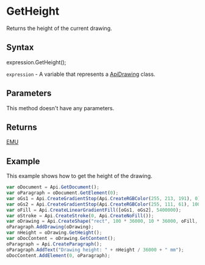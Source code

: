 # GetHeight

Returns the height of the current drawing.

## Syntax

expression.GetHeight();

`expression` - A variable that represents a [ApiDrawing](../ApiDrawing.md) class.

## Parameters

This method doesn't have any parameters.

## Returns

[EMU](../../Enumeration/EMU.md)

## Example

This example shows how to get the height of the drawing.

```javascript
var oDocument = Api.GetDocument();
var oParagraph = oDocument.GetElement(0);
var oGs1 = Api.CreateGradientStop(Api.CreateRGBColor(255, 213, 191), 0);
var oGs2 = Api.CreateGradientStop(Api.CreateRGBColor(255, 111, 61), 100000);
var oFill = Api.CreateLinearGradientFill([oGs1, oGs2], 5400000);
var oStroke = Api.CreateStroke(0, Api.CreateNoFill());
var oDrawing = Api.CreateShape("rect", 100 * 36000, 10 * 36000, oFill, oStroke);
oParagraph.AddDrawing(oDrawing);
var nHeight = oDrawing.GetHeight();
var oDocContent = oDrawing.GetContent();
oParagraph = Api.CreateParagraph();
oParagraph.AddText("Drawing height: " + nHeight / 36000 + " mm");
oDocContent.AddElement(0, oParagraph);
```
